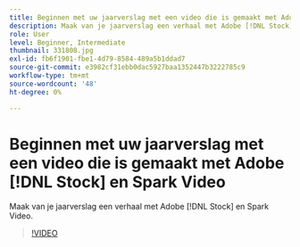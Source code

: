```yaml
---
title: Beginnen met uw jaarverslag met een video die is gemaakt met Adobe [!DNL Stock] en Spark Video
description: Maak van je jaarverslag een verhaal met Adobe [!DNL Stock] en Spark Video
role: User
level: Beginner, Intermediate
thumbnail: 331808.jpg
exl-id: fb6f1901-fbe1-4d79-8584-489a5b1ddad7
source-git-commit: e3982cf31ebb0dac5927baa1352447b3222785c9
workflow-type: tm+mt
source-wordcount: '48'
ht-degree: 0%

---
```


# Beginnen met uw jaarverslag met een video die is gemaakt met Adobe [!DNL Stock] en Spark Video

Maak van je jaarverslag een verhaal met Adobe [!DNL Stock] en Spark Video.

>[!VIDEO](https://video.tv.adobe.com/v/331808?hidetitle=true)
